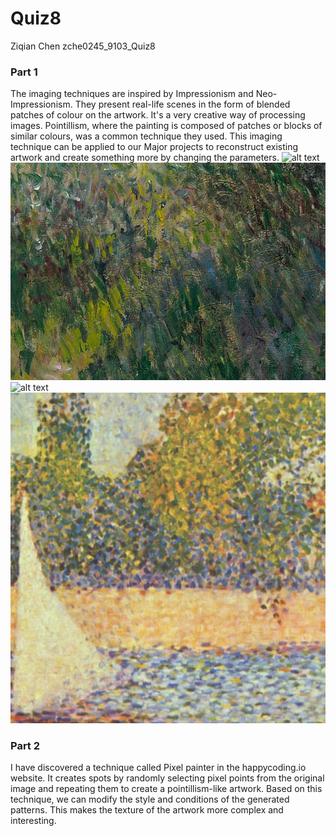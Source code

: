 # Quiz8
Ziqian Chen zche0245_9103_Quiz8
### Part 1
The imaging techniques are inspired by Impressionism and Neo-Impressionism. They present real-life scenes in the form of blended patches of colour on the artwork. It's a very creative way of processing images. Pointillism, where the painting is composed of patches or blocks of similar colours, was a common technique they used.
This imaging technique can be applied to our Major projects to reconstruct existing artwork and create something more by changing the parameters.
![alt text](readmeImages/pic1.jpg)
![alt text](readmeImages/pic1Detail.png)
![alt text](readmeImages/pic2.jpg)
![alt text](readmeImages/pic2Detail.png)
### Part 2
I have discovered a technique called Pixel painter in the happycoding.io website. It creates spots by randomly selecting pixel points from the original image and repeating them to create a pointillism-like artwork.
Based on this technique, we can modify the style and conditions of the generated patterns. This makes the texture of the artwork more complex and interesting.

